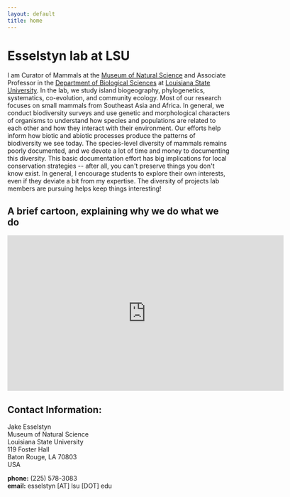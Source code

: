 ```yaml
---
layout: default
title: home
---
```

      
# Esselstyn lab at LSU
I am Curator of Mammals at the [Museum of Natural Science](https://www.lsu.edu/mns/) and Associate Professor in the [Department of Biological Sciences](https://www.lsu.edu/science/biosci/) at [Louisiana State University](https://www.lsu.edu/). In the lab, we study island biogeography, phylogenetics, systematics, co-evolution, and community ecology.  Most of our research focuses on small mammals from Southeast Asia and Africa. In general, we conduct biodiversity surveys and use genetic and morphological characters of organisms to understand how species and populations are related to each other and how they interact with their environment.  Our efforts help inform how biotic and abiotic processes produce the patterns of biodiversity we see today. The species-level diversity of mammals remains poorly documented, and we devote a lot of time and money to documenting this diversity. This basic documentation effort has big implications for local conservation strategies -- after all, you can't preserve things you don't know exist. In general, I encourage students to explore their own interests, even if they deviate a bit from my expertise. The diversity of projects lab members are pursuing helps keep things interesting!
  
## A brief cartoon, explaining why we do what we do  
<iframe src="https://player.vimeo.com/video/131050377?byline=0&portrait=0" width="623" height="350" frameborder="0" webkitallowfullscreen mozallowfullscreen allowfullscreen></iframe>

  
## Contact Information:
Jake Esselstyn  
Museum of Natural Science  
Louisiana State University  
119 Foster Hall  
Baton Rouge, LA 70803  
USA  
  
**phone:** (225) 578-3083  
**email:** esselstyn [AT] lsu [DOT] edu

